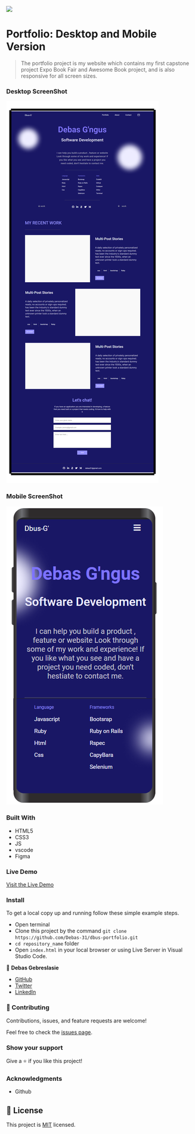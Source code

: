 ![](https://img.shields.io/badge/Microverse-blueviolet)

# Portfolio: Desktop and Mobile Version

>The portfolio project is my website which contains my first capstone project Expo Book Fair and Awesome Book project, and is also responsive for all screen sizes.

### Desktop ScreenShot 
![screenshot](./image/desktop/../desktop-version-icons/desktop-screenShot.png)

### Mobile ScreenShot 

![screenshot](./image/Mobile-frame.png)

### Built With

- HTML5
- CSS3
- JS
- vscode
- Figma

### Live Demo

[Visit the Live Demo](https://debas-31.github.io/dbus-portfolio/)

### Install

To get a local copy up and running follow these simple example steps.
- Open terminal
- Clone this project by the command `git clone https://github.com/Debas-31/dbus-portfolio.git`
- `cd repository_name` folder
- Open `index.html` in your local browser or using Live Server in Visual Studio Code.


👤 **Debas Gebreslasie**

- [GitHub](https://github.com/Debas-31)
- [Twitter](https://twitter.com/DEBSH76956492)
- [LinkedIn](https://www.linkedin.com/in/debas-gebrengus)


### 🤝 Contributing

Contributions, issues, and feature requests are welcome!

Feel free to check the [issues page](https://github.com/Debas-31/dbus-portfolio/issues).

### Show your support

Give a ⭐️ if you like this project!

### Acknowledgments
- Github

## 📝 License

This project is [MIT](https://github.com/Debas-31/dbus-portfolio/blob/Project-1-Setup-and-mobile-version-skeleton/MIT.md) licensed.
